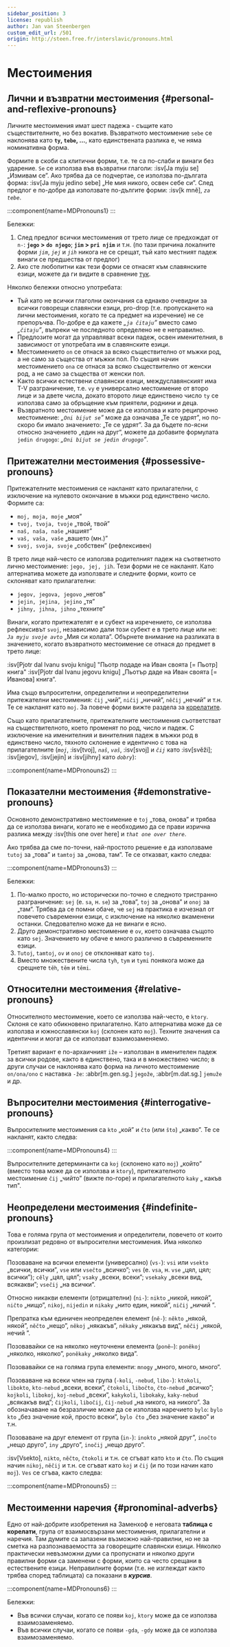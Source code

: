 ```yaml
---
sidebar_position: 3
license: republish
author: Jan van Steenbergen
custom_edit_url: /501
origin: http://steen.free.fr/interslavic/pronouns.html
---
```


# Местоимения

## Лични и възвратни местоимения \{#personal-and-reflexive-pronouns}

Личните местоимения имат шест падежа - същите като съществителните, но без вокатив. Възвратното местоимение `sebe` се наклонява като **`ty`, `tebe`, ...**, като единствената разлика е, че няма номинативна форма.

Формите в скоби са клитични форми, т.е. те са по-слаби и винаги без ударение. `Se` се използва във възвратни глаголи: :isv[Ja myju se] „Измивам се”. Ако трябва да се подчертае, се използва по-дългата форма: :isv[Ja myju jedino sebe] „Не мия никого, освен себе си”. След предлог е по-добре да използвате по-дългите форми: :isv[k mně], _`za tebe`_.

:::component{name=MDPronouns1}
:::

Бележки:

1. След предлог всички местоимения от трето лице се предхождат от `n-`: **`jego` > `do njego`**; **`jim` > `pri njim`** и т.н. (по тази причина локалните форми _`jim`_, _`jej`_ и _`jih`_ никога не се срещат, тъй като местният падеж винаги се предшества от предлог)
2. Ако сте любопитни как тези форми се отнасят към славянските езици, можете да ги видите в сравнение [тук][1].

Няколко бележки относно употребата:

- Тъй като не всички глаголни окончания са еднакво очевидни за всички говорещи славянски езици, pro-drop (т.е. пропускането на лични местоимения, когато те са предмет на изречение) не се препоръчва. По-добре е да кажете _„`ja čitaju`”_ вместо само _„`čitaju`”_, въпреки че последното определено не е неправилно.
- Предлозите могат да управляват всеки падеж, освен именителния, в зависимост от употребата им в славянските езици.
- Местоимението `on` се отнася за всяко съществително от мъжки род, а не само за същества от мъжки пол. По същия начин местоимението `ona` се отнася за всяко съществително от женски род, а не само за същества от женски пол.
- Както всички естествени славянски езици, междуславянският има T-V разграничение, т.е. `vy` е универсално местоимение от второ лице и за двете числа, докато второто лице единствено число `ty` се използва само за обръщение към приятели, роднини и деца.
- Възвратното местоимение може да се използва и като реципрочно местоимение: _„`Oni bijut se`”_ може да означава „Те се удрят”, но по-скоро би имало значението: „Те се удрят”. За да бъдете по-ясни относно значението „един на друг“, можете да добавите формулата `jedin drugogo`: _„`Oni bijut se jedin drugogo`”_.

## Притежателни местоимения \{#possessive-pronouns}

Притежателните местоимения се накланят като прилагателни, с изключение на нулевото окончание в мъжки род единствено число. Формите са:

- `moj, moja, moje` „моя”
- `tvoj, tvoja, tvoje` „твой, твой”
- `naš, naša, naše` „нашият”
- `vaš, vaša, vaše` „вашето (мн.)”
- `svoj, svoja, svoje` „собствен” (рефлексивен)

В трето лице най-често се използва родителният падеж на съответното лично местоимение: `jego, jej, jih`. Тези форми не се накланят. Като алтернатива можете да използвате и следните форми, които се склоняват като прилагателни:

- `jegov, jegova, jegovo` „негов”
- `jejin, jejina, jejino` „тя”
- `jihny, jihna, jihno` „техните“

Винаги, когато притежателят е и субект на изречението, се използва рефлексивът `svoj`, независимо дали този субект е в трето лице или не: _`Ja myju svoje avto`_ „Мия си колата”. Обърнете внимание на разликата в значението, когато възвратното местоимение се отнася до предмет в трето лице:

:isv[Pjotr dal Ivanu svoju knigu] "Пьотр ​​подаде на Иван своята \[= Пьотр] книга"
:isv[Pjotr dal Ivanu jegovu knigu] „Пьотър даде на Иван своята \[= Иванова] книга“.

Има също въпросителни, определителни и неопределителни притежателни местоимения: `čij` „чий”, `ničij` „ничий”, `něčij` „нечий” и т.н. Те се накланят като `moj`. За повече форми вижте раздела за [корелатите][2].

Също като прилагателните, притежателните местоимения съответстват на съществителното, което променят по род, число и падеж. С изключение на именителния и винителния падеж в мъжки род в единствено число, тяхното склонение е идентично с това на прилагателните (_`moj`_, :isv[tvoj], _`naš`_, _`vaš`_, :isv[svoj] и _`čij`_ като :isv[svěži]; :isv[jegov], :isv[jejin] и :isv[jihny] като _`dobry`_):

:::component{name=MDPronouns2}
:::

## Показателни местоимения \{#demonstrative-pronouns}

Основното демонстративно местоимение е `toj` „това, онова” и трябва да се използва винаги, когато не е необходимо да се прави изрична разлика между :isv[this one over here] и _`that one over there`_.

Ако трябва да сме по-точни, най-простото решение е да използваме `tutoj` за „това” и `tamtoj` за „онова, там”. Те се отказват, както следва:

:::component{name=MDPronouns3}
:::

Бележки:

1. По-малко просто, но исторически по-точно е следното тристранно разграничение: `sej` (е. `sa`, н. `se`) за „това”, `toj` за „онова” и `onoj` за „там“. Трябва да се помни обаче, че `sej` на практика е изчезнал от повечето съвременни езици, с изключение на няколко вкаменени останки. Следователно може да не винаги е ясно.
2. Друго демонстративно местоимение е `ov`, което означава същото като `sej`. Значението му обаче е много различно в съвременните езици.
3. `Tutoj`, `tamtoj`, `ov` и `onoj` се отклоняват като `toj`.
4. Вместо множествените числа `tyh`, `tym` и `tymi` понякога може да срещнете `těh`, `těm` и `těmi`.

## Относителни местоимения \{#relative-pronouns}

Относителното местоимение, което се използва най-често, е `ktory`. Склоня се като обикновено прилагателно. Като алтернатива може да се използва и южнославянски `koj` (склонен като `moj`). Техните значения са идентични и могат да се използват взаимозаменяемо.

Третият вариант е по-архаичният `iže` – използван в именителен падеж за всички родове, както в единствено, така и в множествено число; в други случаи се наклонява като форма на личното местоимение `on/ona/ono` с наставка `-že`: :abbr[m.gen.sg.] `jegože`, :abbr[m.dat.sg.] `jemuže` и др.

## Въпросителни местоимения \{#interrogative-pronouns}

Въпросителните местоимения са `kto` „кой” и `čto` (или `što`) „какво”. Те се накланят, както следва:

:::component{name=MDPronouns4}
:::

Въпросителните детерминанти са `koj` (склонено като `moj`) „който” (вместо това може да се използва и `ktory`), притежателното местоимение `čij` „чийто” (вижте по-горе) и прилагателното `kaky` „ какъв тип".

## Неопределени местоимения \{#indefinite-pronouns}

Това е голяма група от местоимения и определители, повечето от които произлизат редовно от въпросителни местоимения. Има няколко категории:

Позоваване на всички елементи (универсално) (`vs-`): `vsi` или `vsekto` „всички, всички”, `vse` или `vsečto` „всичко”; `ves` (е. `vsa`, н. `vse` „цял, цял; всички”); `cěly` „цял, цял”; `vsaky` „всеки, всеки”; `vsekaky` „всеки вид, всякакви”; `vsečij` „на всички“.

Относно никакви елементи (отрицателни) (`ni-`): `nikto` „никой, никой”, `ničto` „нищо”, `nikoj`, `nijedin` и `nikaky` „нито един, никой”, `ničij` „ничий ”.

Препратка към единичен неопределен елемент (`ně-`): `někto` „някой, някой”, `něčto` „нещо”, `někoj` „някакъв”, `někaky` „някакъв вид”, `něčij` „някой, нечий ”.

Позовавайки се на няколко неуточнени елемента (`poně–`): `poněkoj` „няколко, няколко”, `poněkaky` „няколко вида”.

Позовавайки се на голяма група елементи: `mnogy` „много, много, много“.

Позоваване на всеки член на група (`-koli`, `-nebud`, `libo-`): `ktokoli`, `libokto`, `kto-nebud` „всеки, всеки”, `čtokoli`, `libočto`, `čto-nebud` „всичко”; `kojkoli`, `libokoj`, `koj-nebud` „всеки”, `kakykoli`, `libokaky`, `kaky-nebud` „всякакъв вид”; `čijkoli`, `libočij`, `čij-nebud` „на никого, на никого”. За обозначаване на безразличие може да се използва наречието `bylo`: `bylo kto` „без значение кой, просто всеки”, `bylo čto` „без значение какво” и т.н.

Позоваване на друг елемент от група (`in-`): `inokto` „някой друг”, `inočto` „нещо друго”, `iny` „друго”, `inočij` „нещо друго”.

:isv[Vsekto], `nikto`, `něčto`, `čtokoli` и т.н. се сгъват като `kto` и `čto`. По същия начин `nikoj`, `něčij` и т.н. се сгъват като `koj` и `čij` (и по този начин като `moj`). `Ves` се сгъва, както следва:

:::component{name=MDPronouns5}
:::

## Местоименни наречия \{#pronominal-adverbs}

Едно от най-добрите изобретения на Заменхоф е неговата **таблица с корелати**, група от взаимосвързани местоимения, прилагателни и наречия. Там думите са запазени възможно най-правилни, но не за сметка на разпознаваемостта за говорещите славянски езици. Няколко практически невъзможни думи са пропуснати и няколко други правилни форми са заменени с форми, които са често срещани в естествените езици. Неправилните форми (т.е. не изглеждат както трябва според таблицата) са показани в _**курсив**_.

:::component{name=MDPronouns6}
:::

Бележки:

- Във всички случаи, когато се появи `koj`, `ktory` може да се използва взаимозаменяемо.
- Във всички случаи, когато се появи `-gda`, `-gdy` може да се използва взаимозаменяемо.

[1]: http://steen.free.fr/interslavic/slavic_pronouns.html
[2]: #pronominal_adverbs
